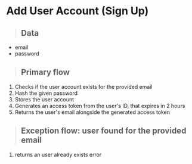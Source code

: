 # Add User Account (Sign Up)

> ## Data
* email
* password

> ## Primary flow
1. Checks if the user account exists for the provided email
2. Hash the given password
3. Stores the user account
4. Generates an access token from the user's ID, that expires in 2 hours
4. Returns the user's email alongside the generated access token


> ## Exception flow: user found for the provided email
1. returns an user already exists error

